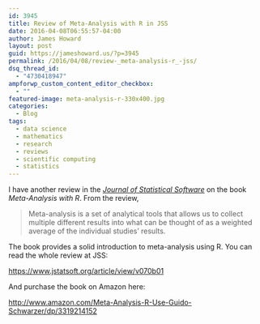 ```yaml
---
id: 3945
title: Review of Meta-Analysis with R in JSS
date: 2016-04-08T06:55:57-04:00
author: James Howard
layout: post
guid: https://jameshoward.us/?p=3945
permalink: /2016/04/08/review-_meta-analysis-r_-jss/
dsq_thread_id:
  - "4730418947"
ampforwp_custom_content_editor_checkbox:
  - ""
featured-image: meta-analysis-r-330x400.jpg
categories:
  - Blog
tags:
  - data science
  - mathematics
  - research
  - reviews
  - scientific computing
  - statistics
---
```

I have another review in the _[Journal of Statistical Software](https://www.jstatsoft.org/)_ on the book _Meta-Analysis with R_.  From the review,

> Meta-analysis is a set of analytical tools that allows us to collect multiple different results into what can be thought of as a weighted average of the individual studies’ results.

The book provides a solid introduction to meta-analysis using R.  You can read the whole review at JSS:

  https://www.jstatsoft.org/article/view/v070b01

And purchase the book on Amazon here:

  http://www.amazon.com/Meta-Analysis-R-Use-Guido-Schwarzer/dp/3319214152

